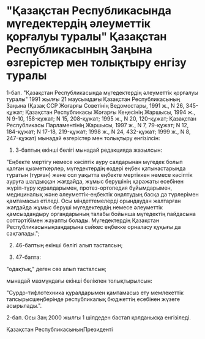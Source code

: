 # "Қазақстан Республикасында мүгедектердің әлеуметтік қорғалуы туралы" Қазақстан Республикасының Заңына өзгерістер мен толықтыру енгізу туралы

1-бап. "Қазақстан Республикасында мүгедектердің әлеуметтік қорғалуы туралы" 1991 жылғы 21 маусымдағы Қазақстан Республикасының Заңына (Қазақ ССР Жоғарғы Советінің Ведомостары, 1991 ж., N 26, 345-құжат; Қазақстан Республикасы Жоғарғы Кеңесінің Жаршысы, 1994 ж., N 9-10, 158-құжат; N 15, 208-құжат; 1995 ж., N 20, 120-құжат; Қазақстан Республикасы Парламентінің Жаршысы, 1997 ж., N 7, 79-құжат; N 12, 184-құжат; N 17-18, 219-құжат; 1998 ж., N 24, 432-құжат; 1999 ж., N 8, 247-құжат) мынадай өзгерістер мен толықтыру енгізілсін:

1) 3-баптың екінші бөлігі мынадай редакцияда жазылсын:

"Еңбекте мертігу немесе кәсіптік ауру салдарынан мүгедек болып қалған қызметкерлер, мүгедектердің өздері еңбек қатынастарында тұратын (тұрған) және сол уақытта еңбекте мертіккен немесе кәсіптік ауруға шалдыққан жағдайда, жұмыс берушінің қаражаты есебінен жүріп-тұру құралдарымен, протез-ортопедия бұйымдарымен, медициналық және әлеуметтік-еңбектік оңалтудың басқа да түрлерімен қамтамасыз етіледі. Осы міндеттемелерді орындаудан жалтарған жағдайда жұмыс беруші мүгедектердің немесе әлеуметтік қамсыздандыру органдарының талабы бойынша мүгедектің пайдасына соттәртібімен жауапты болады. Мүгедектердің Қазақстан Республикасыныңзаңдарына сәйкес еңбекке орналасу құқығы да сақталады.";

2) 46-баптың екінші бөлігі алып тасталсын;

3) 47-бапта:

"одақтық," деген сөз алып тасталсын;

мынадай мазмұндағы екінші бөлікпен толықтырылсын:

"Сурдо-тифлотехника құралдарымен қамтамасыз ету мемлекеттік тапсырысшеңберінде республикалық бюджеттің есебінен жүзеге асырылады.".

2-бап. Осы Заң 2000 жылғы 1 шілдеден бастап қолданысқа енгізіледі.

Қазақстан РеспубликасыныңПрезиденті

